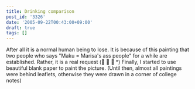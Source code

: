```yaml
---
title: Drinking comparison
post_id: '3326'
date: '2005-09-22T00:43:00+09:00'
draft: true
tags: []
---
```


After all it is a normal human being to lose. It is because of this painting that two people who says "Maku = Marisa's ass people" for a while are established. Rather, it is a real request (゚ ∀ ゚ *) Finally, I started to use beautiful blank paper to paint the picture. (Until then, almost all paintings were behind leaflets, otherwise they were drawn in a corner of college notes)
